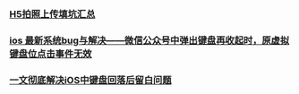 ### [H5拍照上传填坑汇总](https://juejin.im/post/5bd705abf265da0a8d36dbdc)
### [ios 最新系统bug与解决——微信公众号中弹出键盘再收起时，原虚拟键盘位点击事件无效](https://juejin.im/post/5c07442f51882528c4469769)

### [一文彻底解决iOS中键盘回落后留白问题](https://juejin.im/post/5cff9601f265da1bc5525aae)
